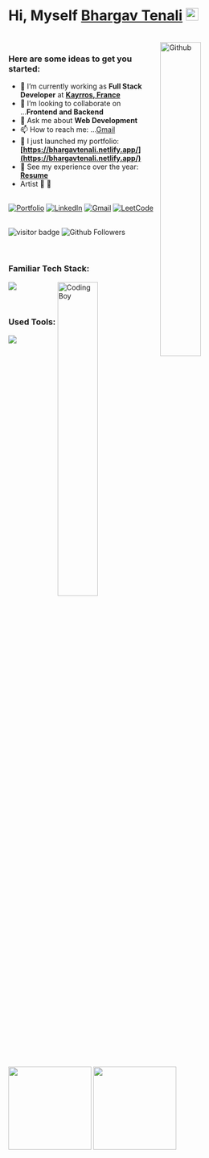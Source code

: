 <!-- This Sanajit-Jana/sanajitjana's Repository is most important and valuable repository because its `README.md` (this file) appears as Github profile. -->

# Hi, Myself <a href="https://bhargavtenali.netlify.app/" target="_blank">Bhargav Tenali</a> <img src="https://media.giphy.com/media/hvRJCLFzcasrR4ia7z/giphy.gif" width="25px">

<br/>
<img width="40%" align="right" alt="Github" src="https://raw.githubusercontent.com/onimur/.github/master/.resources/git-header.svg" />

### Here are some ideas to get you started:

- 🔭 I’m currently working as **Full Stack Developer** at **[Kayrros, France](https://www.kayrros.com/)**
- 👯 I’m looking to collaborate on ...**Frontend and Backend**
- 💬 Ask me about **Web Development**
- 📫 How to reach me: ...[Gmail](mailto:bhargavtenali@gmail.com)
- 🔭 I just launched my portfolio: **[https://bhargavtenali.netlify.app/](https://bhargavtenali.netlify.app/)**
- 💼 See my experience over the year: **[Resume](https://drive.google.com/file/d/11k_hEbAaj0S92ce5vpOr1-b0b5YdfAGP/view?usp=sharing)**
- Artist 🎨 🤘

<br/>

<div align="left">
<a href="https://bhargavtenali.netlify.app/"><img alt="Portfolio" src="https://img.shields.io/badge/portfolio-008000.svg?style=for-the-badge&logo=google-chrome&logoColor=white"/></a>
<a href="https://www.linkedin.com/in/bhargavtenali/"><img alt="LinkedIn" src="https://img.shields.io/badge/linkedin-%230077B5.svg?style=for-the-badge&logo=linkedin&logoColor=white"/></a>
<a href="mailto:mail.bhargavtenali@gmail.com"><img alt="Gmail" src="https://img.shields.io/badge/Gmail-D14836?style=for-the-badge&logo=gmail&logoColor=white"/></a>
<a href="https://leetcode.com/bhargavtenali/"><img alt="LeetCode" src="https://img.shields.io/badge/LeetCode-FFA116?style=for-the-badge&logo=leetcode&logoColor=white"/></a>
</div>

<br/>

![visitor badge](https://visitor-badge.laobi.icu/badge?page_id=bhargavtenali.visitor-badge.issue.1&title=Github%20Visitors)
![Github Followers](https://img.shields.io/github/followers/bhargavtenali?label=Github%20Connection&style=flat)

<br/>


### Familiar Tech Stack:

<!-- coding boy -->
<img width="40%" align="right" alt="Coding Boy" src="https://github.com/sanajitjana/sanajitjana/blob/master/coding.gif?raw=true" />

<!-- language -->

[![](https://skillicons.dev/icons?i=html,css,sass,js,ts,react,redux,nodejs,express,py,sqlite,postgres&perline=4)]()

<br/>

### Used Tools:

[![](https://skillicons.dev/icons?i=git,netlify,vscode,figma)]()


<br />

<br/>

<br/>

<p>
  <img height="165em" src="https://github-readme-streak-stats.herokuapp.com/?user=bhargavtenali&show_icons=true&hide_border=true&&count_private=true&include_all_commits=true"/>  
  <img height="165em" src="https://github-readme-stats.vercel.app/api?username=bhargavtenali&show_icons=true&hide_border=true&&count_private=true&include_all_commits=true" />
</p>
